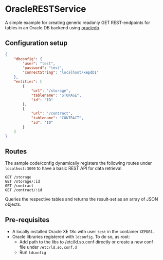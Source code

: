 # OracleRESTService

A simple example for creating generic readonly GET REST-endpoints for tables in an Oracle DB backend using [oracledb](https://www.npmjs.com/package/oracledb).

## Configuration setup

```json
{
    "dbconfig": {
        "user": "test",
        "password": "test",
        "connectString": "localhost/xepdb1"
    },
    "entities": [
        {
            "url": "/storage",
            "tablename": "STORAGE",
            "id": "ID"
        },
        {
            "url": "/contract",
            "tablename": "CONTRACT",
            "id": "ID"
        }
    ]
}
```

## Routes

The sample code/config dynamically registers the following routes under `localhost:3000` to have a basic REST API for data retrieval:
```
GET /storage
GET /storage/:id 
GET /contract
GET /contract/:id
```
Queries the respective tables and returns the result-set as an array of JSON objects. 

## Pre-requisites

- A locally installed Oracle XE 18c with user `test` in the container `XEPDB1`.
- Oracle libraries registered with `ldconfig`. To do so, as root:
  - Add path to the libs to /etc/ld.so.conf directly or create a new conf file under `/etc/ld.so.conf.d`
  - Run `ldconfig`